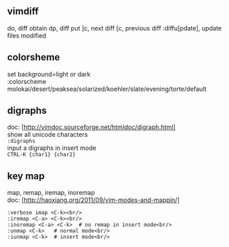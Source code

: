 ## vimdiff
do, diff obtain
dp, diff put
]c, next diff
[c, previous diff
:diffu[pdate], update files modified

## colorsheme
set background=light or dark<br/>
:colorscheme molokai/desert/peaksea/solarized/koehler/slate/evening/torte/default

## digraphs
doc: [http://vimdoc.sourceforge.net/htmldoc/digraph.html]<br/>
show all unicode characters<br/>
`:digraphs`<br/>
input a digraphs in insert mode<br/>
`CTRL-K {char1} {char2}`


## key map
map, remap, iremap, inoremap<br/>
doc: [http://haoxiang.org/2011/09/vim-modes-and-mappin/]<br/>
```
:verbose imap <C-k><br/>
:iremap <C-a> <C-k><br/>
:inoremap <C-a> <C-k>  # no remap in insert mode<br/>
:unmap <C-k>   # normal mode<br/>
:iunmap <C-k>  # insert mode<br/>
```
